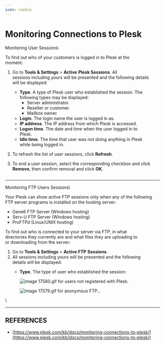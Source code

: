 ```yaml
---
icon: cookie
---
```


# Monitoring Connections to Plesk

Monitoring User Sessions\



To find out who of your customers is logged in to Plesk at the\
moment:

1. Go to **Tools & Settings** > **Active** **Plesk Sessions**. All\
   sessions including yours will be presented and the following details\
   will be displayed:
   * **Type**. A type of Plesk user who established the session. The\
     following types may be displayed:
     * Server administrator.
     * Reseller or customer.
     * Mailbox owner.
   * **Login**. The login name the user is logged in as.
   * **IP address**. The IP address from which Plesk is accessed.
   * **Logon time**. The date and time when the user logged in to\
     Plesk.
   * **Idle time**. The time that user was not doing anything in Plesk\
     while being logged in.
2. To refresh the list of user sessions, click **Refresh**.
3.  To end a user session, select the corresponding checkbox and click\
    **Remove**, then confirm removal and click **OK**.



    <figure><img src="https://docs.plesk.com/en-US/obsidian/administrator-guide/images/75035.png" alt=""><figcaption></figcaption></figure>





***

Monitoring FTP Users Sessions\



Your Plesk can show active FTP sessions only when any of the following\
FTP server programs is installed on the hosting server:

* Gene6 FTP Server (Windows hosting)
* Serv-U FTP Server (Windows hosting)
* ProFTPd (Linux/UNIX hosting)

To find out who is connected to your server via FTP, in what\
directories they currently are and what files they are uploading to\
or downloading from the server:

1. Go to **Tools & Settings** > **Active FTP** **Sessions**.
2. All sessions including yours will be presented and the following\
   details will be displayed:
   *   **Type**. The type of user who established the session:

       ![image 17580.gif](https://docs.plesk.com/en-US/obsidian/administrator-guide/images/17580.gif) for users not registered with Plesk.

       ![image 17579.gif](https://docs.plesk.com/en-US/obsidian/administrator-guide/images/17579.gif) for anonymous FTP…

\


***

## REFERENCES

* [https://www.plesk.com/kb/docs/monitoring-connections-to-plesk/](https://www.plesk.com/kb/docs/monitoring-connections-to-plesk/)
